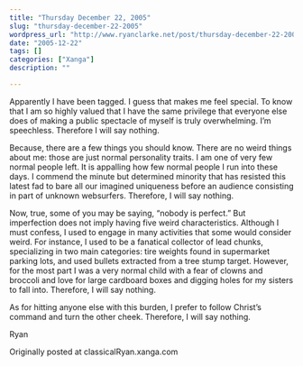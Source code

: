 ```yaml
---
title: "Thursday December 22, 2005"
slug: "thursday-december-22-2005"
wordpress_url: "http://www.ryanclarke.net/post/thursday-december-22-2005/"
date: "2005-12-22"
tags: []
categories: ["Xanga"]
description: ""

---
```


Apparently I have been tagged. I guess that makes me feel special. To know that I am so highly valued that I have the same privilege that everyone else does of making a public spectacle of myself is truly overwhelming. I’m speechless. Therefore I will say nothing.

Because, there are a few things you should know. There are no weird things about me: those are just normal personality traits. I am one of very few normal people left. It is appalling how few normal people I run into these days. I commend the minute but determined minority that has resisted this latest fad to bare all our imagined uniqueness before an audience consisting in part of unknown websurfers. Therefore, I will say nothing.

Now, true, some of you may be saying, “nobody is perfect.” But imperfection does not imply having five weird characteristics. Although I must confess, I used to engage in many activities that some would consider weird. For instance, I used to be a fanatical collector of lead chunks, specializing in two main categories: tire weights found in supermarket parking lots, and used bullets extracted from a tree stump target. However, for the most part I was a very normal child with a fear of clowns and broccoli and love for large cardboard boxes and digging holes for my sisters to fall into. Therefore, I will say nothing.

As for hitting anyone else with this burden, I prefer to follow Christ’s command and turn the other cheek. Therefore, I will say nothing.

Ryan

Originally posted at classicalRyan.xanga.com

